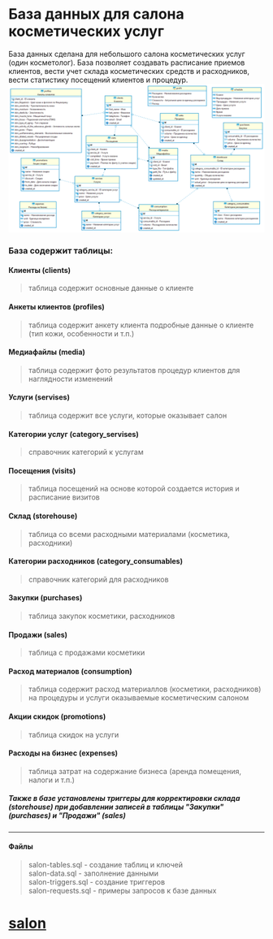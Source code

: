 # База данных для салона косметических услуг
База данных сделана для небольшого салона косметических услуг (один косметолог). 
База позволяет создавать расписание приемов клиентов, вести учет склада косметических средств и расходников, вести статистику посещений клиентов и процедур.
![diagramm](https://github.com/cyber-welder/salon/blob/main/diagramm.png)
### База содержит таблицы:
#### Клиенты (clients)
> таблица содержит основные данные о клиенте
#### Анкеты клиентов (profiles)
> таблица содержит анкету клиента 
> подробные данные о клиенте (тип кожи, особенности и т.п.)
#### Медиафайлы (media)
> таблица содержит фото результатов процедур клиентов
> для наглядности изменений
#### Услуги (servises)
> таблица содержит все услуги, которые оказывает салон
#### Категории услуг (category_servises)
> справочник категорий к услугам
#### Посещения (visits)
> таблица посещений на основе которой создается история и расписание визитов
#### Склад (storehouse)
> таблица со всеми расходными материалами (косметика, расходники)
#### Категории расходников (category_consumables)
> справочник категорий для расходников
#### Закупки (purchases)
> таблица закупок косметики, расходников
#### Продажи (sales)
> таблица с продажами косметики
#### Расход материалов (consumption)
> таблица содержит расход материаллов (косметики, расходников) на процедуры и услуги оказываемые косметическим салоном
#### Акции скидок (promotions)
> таблица скидок на услуги
#### Расходы на бизнес (expenses)
> таблица затрат на содержание бизнеса (аренда помещения, налоги и т.п.)

##### Также в базе установлены триггеры для корректировки склада (storehouse) при добавлении записей в таблицы "Закупки" (purchases) и "Продажи" (sales)  
---
#### Файлы
> salon-tables.sql - создание таблиц и ключей  
> salon-data.sql - заполнение данными  
> salon-triggers.sql - создание триггеров  
> salon-requests.sql - примеры запросов к базе данных  

# [salon](https://github.com/cyber-welder/salon)

